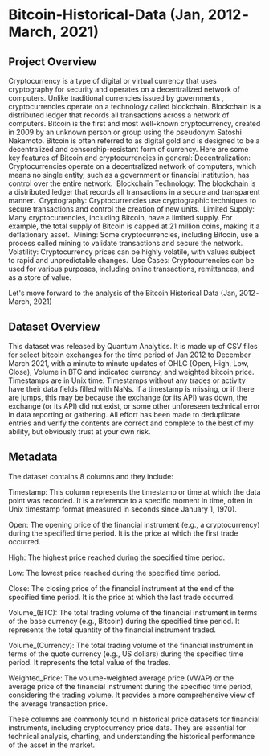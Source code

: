 # Bitcoin-Historical-Data (Jan, 2012 - March, 2021)

## Project Overview
Cryptocurrency is a type of digital or virtual currency that uses cryptography for security and operates on a decentralized network of computers. Unlike traditional currencies issued by governments , cryptocurrencies operate on a technology called blockchain. Blockchain is a distributed ledger that records all transactions across a network of computers.
Bitcoin is the first and most well-known cryptocurrency, created in 2009 by an unknown person or group using the pseudonym Satoshi Nakamoto. Bitcoin is often referred to as digital gold and is designed to be a decentralized and censorship-resistant form of currency. Here are some key features of Bitcoin and cryptocurrencies in general:
Decentralization: Cryptocurrencies operate on a decentralized network of computers, which means no single entity, such as a government or financial institution, has control over the entire network. 
Blockchain Technology: The blockchain is a distributed ledger that records all transactions in a secure and transparent manner. 
Cryptography: Cryptocurrencies use cryptographic techniques to secure transactions and control the creation of new units. 
Limited Supply: Many cryptocurrencies, including Bitcoin, have a limited supply. For example, the total supply of Bitcoin is capped at 21 million coins, making it a deflationary asset. 
Mining: Some cryptocurrencies, including Bitcoin, use a process called mining to validate transactions and secure the network. 
Volatility: Cryptocurrency prices can be highly volatile, with values subject to rapid and unpredictable changes. 
Use Cases: Cryptocurrencies can be used for various purposes, including online transactions, remittances, and as a store of value. 

Let's move forward to the analysis of the Bitcoin Historical Data (Jan, 2012 - March, 2021)

## Dataset Overview
This dataset was released by Quantum Analytics. It is made up of CSV files for select bitcoin exchanges for the time period of Jan 2012 to December March 2021, with a minute to minute updates of OHLC (Open, High, Low, Close), Volume in BTC and indicated currency, and weighted bitcoin price. Timestamps are in Unix time. Timestamps without any trades or activity have their data fields filled with NaNs. If a timestamp is missing, or if there are jumps, this may be because the exchange (or its API) was down, the exchange (or its API) did not exist, or some other unforeseen technical error in data reporting or gathering. All effort has been made to deduplicate entries and verify the contents are correct and complete to the best of my ability, but obviously trust at your own risk.

## Metadata
The dataset contains 8 columns and they include:

Timestamp: This column represents the timestamp or time at which the data point was recorded. It is a reference to a specific moment in time, often in Unix timestamp format (measured in seconds since January 1, 1970).

Open: The opening price of the financial instrument (e.g., a cryptocurrency) during the specified time period. It is the price at which the first trade occurred.

High: The highest price reached during the specified time period.

Low: The lowest price reached during the specified time period.

Close: The closing price of the financial instrument at the end of the specified time period. It is the price at which the last trade occurred.

Volume_(BTC): The total trading volume of the financial instrument in terms of the base currency (e.g., Bitcoin) during the specified time period. It represents the total quantity of the financial instrument traded.

Volume_(Currency): The total trading volume of the financial instrument in terms of the quote currency (e.g., US dollars) during the specified time period. It represents the total value of the trades.

Weighted_Price: The volume-weighted average price (VWAP) or the average price of the financial instrument during the specified time period, considering the trading volume. It provides a more comprehensive view of the average transaction price.

These columns are commonly found in historical price datasets for financial instruments, including cryptocurrency price data. They are essential for technical analysis, charting, and understanding the historical performance of the asset in the market.
